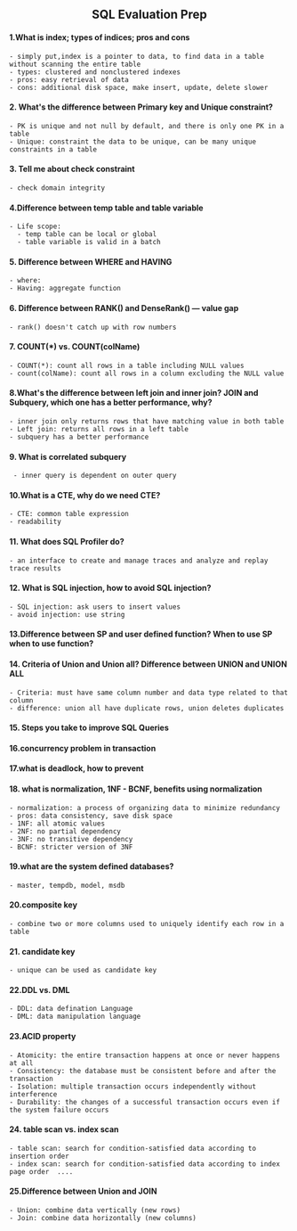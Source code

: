 <h2 align='center'> SQL Evaluation Prep </h2>

#### 1.What is index; types of indices; pros and cons
    - simply put,index is a pointer to data, to find data in a table without scanning the entire table
    - types: clustered and nonclustered indexes
    - pros: easy retrieval of data
    - cons: additional disk space, make insert, update, delete slower
    
#### 2. What's the difference between Primary key and Unique constraint?
    - PK is unique and not null by default, and there is only one PK in a table
    - Unique: constraint the data to be unique, can be many unique constraints in a table
    
#### 3. Tell me about check constraint
    - check domain integrity
#### 4.Difference between temp table and table variable
    - Life scope: 
      - temp table can be local or global
      - table variable is valid in a batch
#### 5. Difference between WHERE and HAVING
    - where: 
    - Having: aggregate function

 #### 6. Difference between RANK() and DenseRank() — value gap
    - rank() doesn't catch up with row numbers
    
 #### 7. COUNT(*) vs. COUNT(colName)
    - COUNT(*): count all rows in a table including NULL values
    - count(colName): count all rows in a column excluding the NULL value
    
 #### 8.What's the difference between left join and inner join? JOIN and Subquery, which one has a better performance, why?
    - inner join only returns rows that have matching value in both table
    - Left join: returns all rows in a left table
    - subquery has a better performance
 #### 9. What is correlated subquery
     - inner query is dependent on outer query
 #### 10.What is a CTE, why do we need CTE?
    - CTE: common table expression
    - readability
  
 #### 11. What does SQL Profiler do?
    - an interface to create and manage traces and analyze and replay trace results
 #### 12. What is SQL injection, how to avoid SQL injection?
    - SQL injection: ask users to insert values
    - avoid injection: use string 
    
 #### 13.Difference between SP and user defined function? When to use SP when to use function?
 
 #### 14. Criteria of Union and Union all? Difference between UNION and UNION ALL
    - Criteria: must have same column number and data type related to that column
    - difference: union all have duplicate rows, union deletes duplicates
 #### 15. Steps you take to improve SQL Queries

  
 #### 16.concurrency problem in transaction
 
 #### 17.what is deadlock, how to prevent
 
 #### 18. what is normalization, 1NF - BCNF, benefits using normalization
    - normalization: a process of organizing data to minimize redundancy
    - pros: data consistency, save disk space
    - 1NF: all atomic values
    - 2NF: no partial dependency
    - 3NF: no transitive dependency
    - BCNF: stricter version of 3NF

    
 #### 19.what are the system defined databases?
    - master, tempdb, model, msdb
 #### 20.composite key
    - combine two or more columns used to uniquely identify each row in a table
  
 #### 21. candidate key
    - unique can be used as candidate key
 #### 22.DDL vs. DML
    - DDL: data defination Language
    - DML: data manipulation language
    
 #### 23.ACID property
    - Atomicity: the entire transaction happens at once or never happens at all
    - Consistency: the database must be consistent before and after the transaction
    - Isolation: multiple transaction occurs independently without interference
    - Durability: the changes of a successful transaction occurs even if the system failure occurs
 #### 24. table scan vs. index scan
    - table scan: search for condition-satisfied data according to insertion order
    - index scan: search for condition-satisfied data according to index page order  ....
 #### 25.Difference between Union and JOIN
    - Union: combine data vertically (new rows)
    - Join: combine data horizontally (new columns)

 
 
